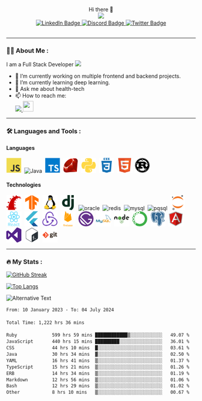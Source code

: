 <div align="center">
 Hi there 👋
</div>

<div id="header" align="center">
  <img src="https://media1.giphy.com/media/v1.Y2lkPTc5MGI3NjExNzdhNGViYjFkYjUyNWFhMDI1NTdiZWMzYTdhMGRhYzIyZDdkNjYwNiZjdD1n/R03zWv5p1oNSQd91EP/giphy.gif" width="100" margin="10"/>
</div>

<div id="badges" align="center">
  <a href="https://www.linkedin.com/in/kimathi-njoki-03b6031b0/">
    <img src="https://img.shields.io/badge/LinkedIn-blue?style=for-the-badge&logo=linkedin&logoColor=white" alt="LinkedIn Badge"/>
  </a>
  <a href="https://discordapp.com/users/842079184044949504">
    <img src="https://img.shields.io/badge/Discord-ble?style=for-the-badge&logo=youtube&logoColor=white" alt="Discord Badge"/>
  </a>
  <a href="https://twitter.com/kimathi_njoki">
    <img src="https://img.shields.io/badge/Twitter-blue?style=for-the-badge&logo=twitter&logoColor=white" alt="Twitter Badge"/>
  </a>
</div>

<div align="center">
<img src="https://komarev.com/ghpvc/?username=kimathinjoki&style=flat-square&color=blue" alt="" />
</div>

<!-- <div align="center">
  <img src="https://media.giphy.com/media/dWesBcTLavkZuG35MI/giphy.gif" width="600" height="300"/>
</div> -->


---

### :man_technologist: About Me :

I am a Full Stack Developer <img src="https://media.giphy.com/media/WUlplcMpOCEmTGBtBW/giphy.gif" width="30" >
- 🔭 I’m currently working on multiple frontend and backend projects.
- 🌱 I’m currently learning deep learning.
- 💬 Ask me about health-tech
- 📫 How to reach me: <div> <a href= "https://www.linkedin.com/in/kimathi-njoki-03b6031b0/">
    <img src="https://img.icons8.com/material-outlined/30/689d6a/linkedin.png"/>
  </a>
    <a href="mailto:dfkimathinjoki@gmail.com">
    <img src="https://cdn-icons-png.flaticon.com/512/552/552486.png" width="28" height="28"/>
  </a>
  </div>


---

### :hammer_and_wrench: Languages and Tools :

#### Languages
<div>
  <img src="https://github.com/devicons/devicon/blob/master/icons/javascript/javascript-original.svg" title="JavaScript" alt="JavaScript" width="40" height="40"/>&nbsp;
           <img src="https://cdn.jsdelivr.net/gh/devicons/devicon@latest/icons/java/java-original-wordmark.svg" title="Java" alt="Java" width="40" height="40" />&nbsp;
   <img src="https://raw.githubusercontent.com/devicons/devicon/1119b9f84c0290e0f0b38982099a2bd027a48bf1/icons/typescript/typescript-original.svg" title="ruby" alt="ruby" width="40" height="40"/>&nbsp;
      <img src="https://raw.githubusercontent.com/devicons/devicon/1119b9f84c0290e0f0b38982099a2bd027a48bf1/icons/ruby/ruby-original.svg" title="ruby" alt="ruby" width="40" height="40"/>&nbsp;
  <img src="https://raw.githubusercontent.com/devicons/devicon/1119b9f84c0290e0f0b38982099a2bd027a48bf1/icons/python/python-plain.svg" title="python" alt="python" width="40" height="40"/>&nbsp;
      <img src="https://github.com/devicons/devicon/blob/master/icons/css3/css3-plain-wordmark.svg"  title="CSS3" alt="CSS" width="40" height="40"/>&nbsp;
  <img src="https://github.com/devicons/devicon/blob/master/icons/html5/html5-original.svg" title="HTML5" alt="HTML" width="40" height="40"/>&nbsp;
        <img src="https://raw.githubusercontent.com/devicons/devicon/1119b9f84c0290e0f0b38982099a2bd027a48bf1/icons/rust/rust-plain.svg" title="rust" alt="rust" width="40" height="40"/>   

</div>

#### Technologies

<div>
   <img src="https://raw.githubusercontent.com/devicons/devicon/1119b9f84c0290e0f0b38982099a2bd027a48bf1/icons/rails/rails-plain.svg" title="rails" alt="rails" width="40" height="40"/>&nbsp;
       <img src="https://raw.githubusercontent.com/devicons/devicon/1119b9f84c0290e0f0b38982099a2bd027a48bf1/icons/tensorflow/tensorflow-original.svg" title="tensorflow" alt="tensorflow" width="40" height="40"/>&nbsp;
    <img src="https://raw.githubusercontent.com/devicons/devicon/1119b9f84c0290e0f0b38982099a2bd027a48bf1/icons/linux/linux-original.svg" title="linux" alt="linux" width="40" height="40"/>&nbsp;
         <img src="https://raw.githubusercontent.com/devicons/devicon/1119b9f84c0290e0f0b38982099a2bd027a48bf1/icons/django/django-plain.svg" title="django" alt="django" width="40" height="40"/>&nbsp;
            <img src="https://cdn.jsdelivr.net/gh/devicons/devicon@latest/icons/oracle/oracle-original.svg" title="oracle" alt="oracle" width="40" height="40"/>&nbsp;
 <img src="https://cdn.jsdelivr.net/gh/devicons/devicon@latest/icons/redis/redis-original.svg" title="redis" alt="redis" width="40" height="40"/>&nbsp;
            <img src="https://cdn.jsdelivr.net/gh/devicons/devicon@latest/icons/mysql/mysql-original-wordmark.svg" title="mysql" alt="mysql" width="40" height="40"/>&nbsp;
            <img src="https://cdn.jsdelivr.net/gh/devicons/devicon@latest/icons/postgresql/postgresql-plain-wordmark.svg" title="pgsql" alt="pqsql" width="40" height="40"/>&nbsp;
        <img src="https://raw.githubusercontent.com/devicons/devicon/1119b9f84c0290e0f0b38982099a2bd027a48bf1/icons/jupyter/jupyter-original.svg" title="jupyter" alt="jupyter" width="40" height="40"/>&nbsp;
        <img src="https://github.com/devicons/devicon/blob/master/icons/react/react-original-wordmark.svg" title="React" alt="React" width="40" height="40"/>&nbsp;
  <img src="https://github.com/devicons/devicon/blob/master/icons/flutter/flutter-original.svg" title="Flutter" alt="Flutter" width="40" height="40"/>&nbsp;
  <img src="https://github.com/devicons/devicon/blob/master/icons/redux/redux-original.svg" title="Redux" alt="Redux " width="40" height="40"/>&nbsp;
    <img src="https://github.com/devicons/devicon/blob/master/icons/firebase/firebase-plain-wordmark.svg" title="Firebase" alt="Firebase" width="40" height="40"/>&nbsp;
  <img src="https://github.com/devicons/devicon/blob/master/icons/gatsby/gatsby-original.svg" title="Gatsby"  alt="Gatsby" width="40" height="40"/>&nbsp;
  <img src="https://github.com/devicons/devicon/blob/master/icons/mysql/mysql-original-wordmark.svg" title="MySQL"  alt="MySQL" width="40" height="40"/>&nbsp;
  <img src="https://github.com/devicons/devicon/blob/master/icons/nodejs/nodejs-original-wordmark.svg" title="NodeJS" alt="NodeJS" width="40" height="40"/>&nbsp;
    <img src="https://raw.githubusercontent.com/devicons/devicon/1119b9f84c0290e0f0b38982099a2bd027a48bf1/icons/anaconda/anaconda-original.svg" title="anaconda" alt="anaconda" width="40" height="40"/>&nbsp;
   <img src="https://raw.githubusercontent.com/devicons/devicon/1119b9f84c0290e0f0b38982099a2bd027a48bf1/icons/postgresql/postgresql-plain.svg" title="postgresql" alt="postgresql" width="40" height="40"/>&nbsp;
  <img src="https://raw.githubusercontent.com/devicons/devicon/1119b9f84c0290e0f0b38982099a2bd027a48bf1/icons/angularjs/angularjs-original.svg" title="angular" alt="angular" width="40" height="40"/>&nbsp;
  <img src="https://raw.githubusercontent.com/devicons/devicon/1119b9f84c0290e0f0b38982099a2bd027a48bf1/icons/visualstudio/visualstudio-plain.svg" title="vs" alt="vs" width="40" height="40"/>&nbsp;
  <img src="https://raw.githubusercontent.com/devicons/devicon/1119b9f84c0290e0f0b38982099a2bd027a48bf1/icons/bash/bash-plain.svg" title="bash" alt="bash" width="40" height="40"/>&nbsp;  
  <img src="https://github.com/devicons/devicon/blob/master/icons/git/git-original-wordmark.svg" title="Git" **alt="Git" width="40" height="40"/>
  
  
</div>


---

### :fire: My Stats :


[![GitHub Streak](http://github-readme-streak-stats.herokuapp.com?user=kimathinjoki&theme=dark&background=000000)](https://git.io/streak-stats)

[![Top Langs](https://github-readme-stats.vercel.app/api/top-langs/?username=kimathinjoki&layout=compact&theme=vision-friendly-dark)](https://github.com/anuraghazra/github-readme-stats)

<img
  src="https://github.com/kimathinjoki/kimathinjoki/blob/main/images/stat.svg"
  alt="Alternative Text"
/>



<!--START_SECTION:waka-->

```txt
From: 10 January 2023 - To: 04 July 2024

Total Time: 1,222 hrs 36 mins

Ruby             599 hrs 59 mins ████████████▒░░░░░░░░░░░░   49.07 %
JavaScript       440 hrs 15 mins █████████░░░░░░░░░░░░░░░░   36.01 %
CSS              44 hrs 10 mins  █░░░░░░░░░░░░░░░░░░░░░░░░   03.61 %
Java             30 hrs 34 mins  ▓░░░░░░░░░░░░░░░░░░░░░░░░   02.50 %
YAML             16 hrs 41 mins  ▒░░░░░░░░░░░░░░░░░░░░░░░░   01.37 %
TypeScript       15 hrs 21 mins  ▒░░░░░░░░░░░░░░░░░░░░░░░░   01.26 %
ERB              14 hrs 34 mins  ▒░░░░░░░░░░░░░░░░░░░░░░░░   01.19 %
Markdown         12 hrs 56 mins  ▒░░░░░░░░░░░░░░░░░░░░░░░░   01.06 %
Bash             12 hrs 29 mins  ▒░░░░░░░░░░░░░░░░░░░░░░░░   01.02 %
Other            8 hrs 10 mins   ▒░░░░░░░░░░░░░░░░░░░░░░░░   00.67 %
```

<!--END_SECTION:waka-->



<!-- <img src="https://wakatime.com/share/@Codetari/5cc708e5-95b3-4e0a-8c57-8017675768ab.svg"/>

<img src="https://wakatime.com/share/@Codetari/4892a892-7078-430a-a92d-ca694da04c3d.svg"/>
 -->


<!--
**kimathinjoki/kimathinjoki** is a ✨ _special_ ✨ repository because its `README.md` (this file) appears on your GitHub profile.




-->
